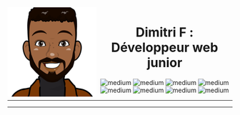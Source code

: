 
<img align="left" src="img/avatar-visage.png"/>
  <div  align="center"> 
    <h1>Dimitri F : Développeur web junior</h1>
    <img alt="medium" src="https://img.shields.io/badge/HTML5-E34F26?style=for-the-badge&logo=html5&logoColor=white" />
    <img alt="medium" src="https://img.shields.io/badge/CSS3-1572B6?style=for-the-badge&logo=css3&logoColor=white" />
    <img alt="medium" src="https://img.shields.io/badge/JavaScript-323330?style=for-the-badge&logo=javascript&logoColor=F7DF1E" />
    <img alt="medium" src="https://img.shields.io/badge/C%23-239120?style=for-the-badge&logo=c-sharp&logoColor=white" />
    <img alt="medium" src="https://img.shields.io/badge/MySQL-00000F?style=for-the-badge&logo=mysql&logoColor=white" />
    <img alt="medium" src="https://img.shields.io/badge/.NET-512BD4?style=for-the-badge&logo=dotnet&logoColor=white" />
    <img alt="medium" src="https://img.shields.io/badge/Angular-DD0031?style=for-the-badge&logo=angular&logoColor=white" />
    <img alt="medium" src="https://img.shields.io/badge/Sass-CC6699?style=for-the-badge&logo=sass&logoColor=white" />
  

<hr>


-----------------
  
<!--
**Dimitri-F/Dimitri-F** is a ✨ _special_ ✨ repository because its `README.md` (this file) appears on your GitHub profile.

Here are some ideas to get you started:

- 🔭 I’m currently working on ...
- 🌱 I’m currently learning ...
- 👯 I’m looking to collaborate on ...
- 🤔 I’m looking for help with ...
- 💬 Ask me about ...
- 📫 How to reach me: ...
- 😄 Pronouns: ...
- ⚡ Fun fact: ...
-->
